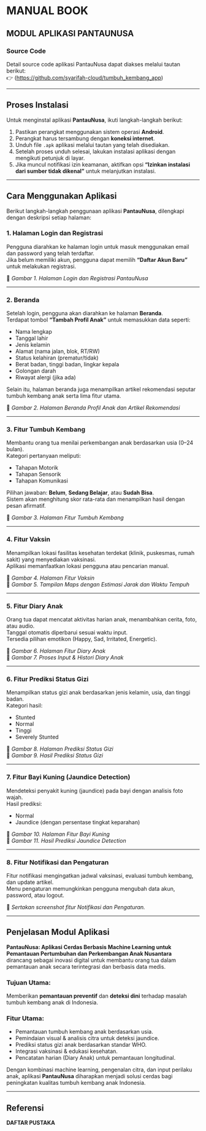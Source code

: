 # MANUAL BOOK

## MODUL APLIKASI PANTAUNUSA

### Source Code  
Detail source code aplikasi PantauNusa dapat diakses melalui tautan berikut:  
👉 (https://github.com/syarifah-cloud/tumbuh_kembang_app)

---

## Proses Instalasi  

Untuk menginstal aplikasi **PantauNusa**, ikuti langkah-langkah berikut:  

1. Pastikan perangkat menggunakan sistem operasi **Android**.  
2. Perangkat harus tersambung dengan **koneksi internet**.  
3. Unduh file `.apk` aplikasi melalui tautan yang telah disediakan.  
4. Setelah proses unduh selesai, lakukan instalasi aplikasi dengan mengikuti petunjuk di layar.  
5. Jika muncul notifikasi izin keamanan, aktifkan opsi **“Izinkan instalasi dari sumber tidak dikenal”** untuk melanjutkan instalasi.  

---

## Cara Menggunakan Aplikasi  

Berikut langkah-langkah penggunaan aplikasi **PantauNusa**, dilengkapi dengan deskripsi setiap halaman:  

### 1. Halaman Login dan Registrasi  
Pengguna diarahkan ke halaman login untuk masuk menggunakan email dan password yang telah terdaftar.  
Jika belum memiliki akun, pengguna dapat memilih **“Daftar Akun Baru”** untuk melakukan registrasi.  

📸 *Gambar 1. Halaman Login dan Registrasi PantauNusa*

---

### 2. Beranda  
Setelah login, pengguna akan diarahkan ke halaman **Beranda**.  
Terdapat tombol **“Tambah Profil Anak”** untuk memasukkan data seperti:  
- Nama lengkap  
- Tanggal lahir  
- Jenis kelamin  
- Alamat (nama jalan, blok, RT/RW)  
- Status kelahiran (prematur/tidak)  
- Berat badan, tinggi badan, lingkar kepala  
- Golongan darah  
- Riwayat alergi (jika ada)  

Selain itu, halaman beranda juga menampilkan artikel rekomendasi seputar tumbuh kembang anak serta lima fitur utama.  

📸 *Gambar 2. Halaman Beranda Profil Anak dan Artikel Rekomendasi*

---

### 3. Fitur Tumbuh Kembang  
Membantu orang tua menilai perkembangan anak berdasarkan usia (0–24 bulan).  
Kategori pertanyaan meliputi:  
- Tahapan Motorik  
- Tahapan Sensorik  
- Tahapan Komunikasi  

Pilihan jawaban: **Belum**, **Sedang Belajar**, atau **Sudah Bisa**.  
Sistem akan menghitung skor rata-rata dan menampilkan hasil dengan pesan afirmatif.  

📸 *Gambar 3. Halaman Fitur Tumbuh Kembang*

---

### 4. Fitur Vaksin  
Menampilkan lokasi fasilitas kesehatan terdekat (klinik, puskesmas, rumah sakit) yang menyediakan vaksinasi.  
Aplikasi memanfaatkan lokasi pengguna atau pencarian manual.  

📸 *Gambar 4. Halaman Fitur Vaksin*  
📸 *Gambar 5. Tampilan Maps dengan Estimasi Jarak dan Waktu Tempuh*

---

### 5. Fitur Diary Anak  
Orang tua dapat mencatat aktivitas harian anak, menambahkan cerita, foto, atau audio.  
Tanggal otomatis diperbarui sesuai waktu input.  
Tersedia pilihan emotikon (Happy, Sad, Irritated, Energetic).  

📸 *Gambar 6. Halaman Fitur Diary Anak*  
📸 *Gambar 7. Proses Input & Histori Diary Anak*

---

### 6. Fitur Prediksi Status Gizi  
Menampilkan status gizi anak berdasarkan jenis kelamin, usia, dan tinggi badan.  
Kategori hasil:  
- Stunted  
- Normal  
- Tinggi  
- Severely Stunted  

📸 *Gambar 8. Halaman Prediksi Status Gizi*  
📸 *Gambar 9. Hasil Prediksi Status Gizi*

---

### 7. Fitur Bayi Kuning (Jaundice Detection)  
Mendeteksi penyakit kuning (jaundice) pada bayi dengan analisis foto wajah.  
Hasil prediksi:  
- Normal  
- Jaundice (dengan persentase tingkat keparahan)  

📸 *Gambar 10. Halaman Fitur Bayi Kuning*  
📸 *Gambar 11. Hasil Prediksi Jaundice Detection*

---

### 8. Fitur Notifikasi dan Pengaturan  
Fitur notifikasi mengingatkan jadwal vaksinasi, evaluasi tumbuh kembang, dan update artikel.  
Menu pengaturan memungkinkan pengguna mengubah data akun, password, atau logout.  

📸 *Sertakan screenshot fitur Notifikasi dan Pengaturan.*

---

## Penjelasan Modul Aplikasi  

**PantauNusa: Aplikasi Cerdas Berbasis Machine Learning untuk Pemantauan Pertumbuhan dan Perkembangan Anak Nusantara**  
dirancang sebagai inovasi digital untuk membantu orang tua dalam pemantauan anak secara terintegrasi dan berbasis data medis.  

### Tujuan Utama:
Memberikan **pemantauan preventif** dan **deteksi dini** terhadap masalah tumbuh kembang anak di Indonesia.  

### Fitur Utama:
- Pemantauan tumbuh kembang anak berdasarkan usia.  
- Pemindaian visual & analisis citra untuk deteksi jaundice.  
- Prediksi status gizi anak berdasarkan standar WHO.  
- Integrasi vaksinasi & edukasi kesehatan.  
- Pencatatan harian (Diary Anak) untuk pemantauan longitudinal.  

Dengan kombinasi machine learning, pengenalan citra, dan input perilaku anak, aplikasi **PantauNusa** diharapkan menjadi solusi cerdas bagi peningkatan kualitas tumbuh kembang anak Indonesia.  

---

## Referensi  
**DAFTAR PUSTAKA**
